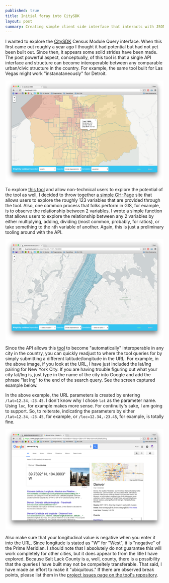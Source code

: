 ```yaml
---
published: true
title: Initial foray into CitySDK
layout: post
summary: Creating simple client side interface that interacts with JSON API of PIF tool CitySDK
---
```



I wanted to explore the [CitySDK](http://uscensusbureau.github.io/citysdk/guides/censusModule/queryBuilder.html) Census Module Query interface. When this first came out roughly a year ago I thought it had potential but had not yet been built out. Since then, it appears some solid strides have been made. The post powerful aspect, conceptually, of this tool is that a single API interface and structure can become interoperable between any comparable urban/civic structure in the country. For example, the same tool built for Las Vegas might work "instanataneously" for Detroit. 

![screencap](https://raw.githubusercontent.com/kuanb/kuanb.github.io/master/images/_posts/city-sdk-foray/tool-screen.png)

To explore [this tool](http://kuanbutts.com/slc_stats/) and allow non-technical users to explore the potential of the tool as well, I decided to throw together [a simple GH-Page](http://kuanbutts.com/slc_stats/) site that allows users to explore the roughly 123 variables that are provided through the tool. Also, one common process that folks perform in GIS, for example, is to observe the relationship between 2 variables. I wrote a simple function that allows users to explore the relationship between any 2 variables by either multiplying, adding, dividing (most common, probably, for ratios), or take something to the `n`th variable of another. Again, this is just a preliminary tooling around with the API.

![screencap-nyc](https://raw.githubusercontent.com/kuanb/kuanb.github.io/master/images/_posts/city-sdk-foray/nyc.png)

Since the API allows this [tool](http://kuanbutts.com/slc_stats/) to become "automatically" interoperable in any city in the country, you can quickly readjust to where the tool queries for by simply submitting a different latitude/longitude in the URL. For example, in the above image, if you look at the URL, I have just included the lat/lng pairing for New York City. If you are having trouble figuring out what your city lat/lng is, just type in the name of the city into Google and add the phrase "lat lng" to the end of the search query. See the screen captured example below.

In the above example, the URL parameters is created by entering `/lat=12.34,-23.45`. I don't know why I chose `lat` as the parameter name. Using `loc`, for example makes more sense. For continuity's sake, I am going to support. So, to reiterate, indicating the parameters by either `/lat=12.34,-23.45`, for example, or `/loc=12.34,-23.45`, for example, is totally fine.

![googlesearch](https://raw.githubusercontent.com/kuanb/kuanb.github.io/master/images/_posts/city-sdk-foray/googlesearch.png)

Also make sure that your longitudinal value is negative when you enter it into the URL. Since longitude is stated as "W" for "West", it is "negative" of the Prime Meridian. I should note that I absolutely do not guarantee this will work completely for other cities, but it does appear to from the litle I have explored. Because Salt Lack County is a, well, county, there is a possibility that the queries I have built may not be compeltely transferable. That said, I have made an effort to make it "ubiquitous." If there are observed break points, please list them in the [project issues page on the tool's repository](https://github.com/kuanb/slc_stats/issues).



